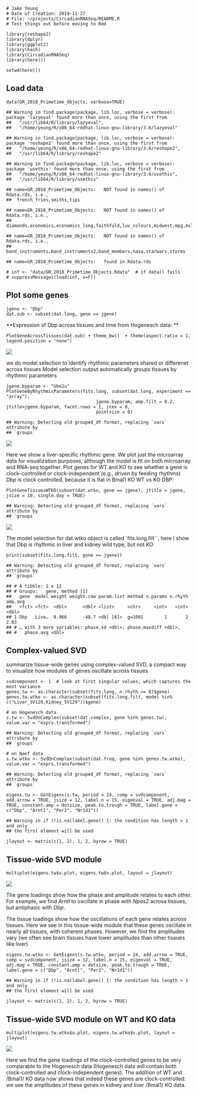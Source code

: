     # Jake Yeung
    # Date of Creation: 2019-11-27
    # File: ~/projects/CircadianRNASeq/README.R
    # Test things out before moving to Rmd

    library(reshape2)
    library(dplyr)
    library(ggplot2)
    library(hash)
    library(CircadianRNASeq)
    library(here())

    setwd(here())

Load data
---------

    data(GR_2018_Primetime_Objects, verbose=TRUE)

    ## Warning in find.package(package, lib.loc, verbose = verbose): package 'lazyeval' found more than once, using the first from
    ##   "/usr/lib64/R/library/lazyeval",
    ##   "/home/yeung/R/x86_64-redhat-linux-gnu-library/3.6/lazyeval"

    ## Warning in find.package(package, lib.loc, verbose = verbose): package 'reshape2' found more than once, using the first from
    ##   "/home/yeung/R/x86_64-redhat-linux-gnu-library/3.6/reshape2",
    ##   "/usr/lib64/R/library/reshape2"

    ## Warning in find.package(package, lib.loc, verbose = verbose): package 'usethis' found more than once, using the first from
    ##   "/home/yeung/R/x86_64-redhat-linux-gnu-library/3.6/usethis",
    ##   "/usr/lib64/R/library/usethis"

    ## name=GR_2018_Primetime_Objects:   NOT found in names() of Rdata.rds, i.e.,
    ##  french_fries,smiths,tips

    ## name=GR_2018_Primetime_Objects:   NOT found in names() of Rdata.rds, i.e.,
    ##  diamonds,economics,economics_long,faithfuld,luv_colours,midwest,mpg,msleep,presidential,seals,txhousing

    ## name=GR_2018_Primetime_Objects:   NOT found in names() of Rdata.rds, i.e.,
    ##  band_instruments,band_instruments2,band_members,nasa,starwars,storms

    ## name=GR_2018_Primetime_Objects:   found in Rdata.rds

    # inf <- "data/GR_2018_Primetime_Objects.Rdata"  # if data() fails
    # suppressMessages(load(inf, v=F))

Plot some genes
---------------

    jgene <- "Dbp"
    dat.sub <- subset(dat.long, gene == jgene)

**Expression of Dbp across tissues and time from Hogenesch data: **

    PlotGeneAcrossTissues(dat.sub) + theme_bw()  + theme(aspect.ratio = 1, legend.position = "none")

![](README_files/figure-markdown_strict/unnamed-chunk-4-1.png)

we do model selection to identify rhythmic parameters shared or
differenet across tissues Model selection output automatically groups
tissues by rhythmic parameters

    jgene.byparam <- "Ube2u"
    PlotGeneByRhythmicParameters(fits.long, subset(dat.long, experiment == "array"),
                                      jgene.byparam, amp.filt = 0.2, jtitle=jgene.byparam, facet.rows = 1, jcex = 8,
                                      pointsize = 0)

    ## Warning: Detecting old grouped_df format, replacing `vars` attribute by
    ## `groups`

![](README_files/figure-markdown_strict/unnamed-chunk-5-1.png)

Here we show a liver-specific rhythmic gene. We plot just the microarray
data for visualization purposes, although the model is fit on both
microarray and RNA-seq together. Plot genes for WT and KO to see whether
a gene is clock-controlled or clock-independent (e.g., driven by feeding
rhythms) *Dbp* is clock controlled, because it is flat in Bmal1 KO WT vs
KO DBP:

    PlotGeneTissuesWTKO(subset(dat.wtko, gene == jgene), jtitle = jgene, jsize = 10, single.day = TRUE)

    ## Warning: Detecting old grouped_df format, replacing `vars` attribute by
    ## `groups`

![](README_files/figure-markdown_strict/unnamed-chunk-6-1.png)

The model selection for dat.wtko object is called \`fits.long.filt\`\`,
here I show that Dbp is rhythmic in liver and kidney wild type, but not
KO

    print(subset(fits.long.filt, gene == jgene))

    ## Warning: Detecting old grouped_df format, replacing `vars` attribute by
    ## `groups`

    ## # A tibble: 1 x 12
    ## # Groups:   gene, method [1]
    ##   gene  model weight weight.raw param.list method n.params n.rhyth amp.avg
    ##   <fct> <fct>  <dbl>      <dbl> <list>     <chr>     <int>   <int>   <dbl>
    ## 1 Dbp   Live…  0.966      -48.7 <dbl [6]>  g=1001        1       2    2.83
    ## # … with 3 more variables: phase.sd <dbl>, phase.maxdiff <dbl>,
    ## #   phase.avg <dbl>

Complex-valued SVD
------------------

summarize tissue-wide genes using complex-valued SVD, a compact way to
visualize how modules of genes oscillate across tissues

    svdcomponent <- 1  # look at first singular values, which captures the most variance
    genes.tw <- as.character(subset(fits.long, n.rhyth >= 8)$gene)
    genes.tw.wtko <- as.character(subset(fits.long.filt, model %in% c("Liver_SV129,Kidney_SV129"))$gene)

    # on Hogenesch data
    s.tw <- SvdOnComplex(subset(dat.complex, gene %in% genes.tw), value.var = "exprs.transformed")

    ## Warning: Detecting old grouped_df format, replacing `vars` attribute by
    ## `groups`

    # on Naef data
    s.tw.wtko <- SvdOnComplex(subset(dat.freq, gene %in% genes.tw.wtko), value.var = "exprs.transformed")

    ## Warning: Detecting old grouped_df format, replacing `vars` attribute by
    ## `groups`

    eigens.tw <- GetEigens(s.tw, period = 24, comp = svdcomponent, add.arrow = TRUE, jsize = 12, label.n = 15, eigenval = TRUE, adj.mag = TRUE, constant.amp = dotsize, peak.to.trough = TRUE, label.gene = c("Dbp", "Arntl", "Per2", "Nr1d1"))

    ## Warning in if (!is.na(label.gene)) {: the condition has length > 1 and only
    ## the first element will be used

    jlayout <- matrix(c(1, 2), 1, 2, byrow = TRUE)

Tissue-wide SVD module
----------------------

    multiplot(eigens.tw$u.plot, eigens.tw$v.plot, layout = jlayout)

![](README_files/figure-markdown_strict/unnamed-chunk-9-1.png)

The gene loadings show how the phase and amplitude relates to each
other. For example, we find *Arntl* to oscillate in phase with *Npas2*
across tissues, but antiphasic with *Dbp*.

The tissue loadings show how the oscillations of each gene relates
across tissues. Here we see in this tissue-wide module that these genes
oscillate in nearly all tissues, with coherent phases. However, we find
the amplitudes vary (we often see brain tissues have lower amplitudes
than other tissues like liver)

    eigens.tw.wtko <- GetEigens(s.tw.wtko, period = 24, add.arrow = TRUE, comp = svdcomponent, jsize = 12, label.n = 15, eigenval = TRUE, adj.mag = TRUE, constant.amp = dotsize, peak.to.trough = TRUE, label.gene = c("Dbp", "Arntl", "Per2", "Nr1d1"))

    ## Warning in if (!is.na(label.gene)) {: the condition has length > 1 and only
    ## the first element will be used

    jlayout <- matrix(c(1, 2), 1, 2, byrow = TRUE)

Tissue-wide SVD module on WT and KO data
----------------------------------------

    multiplot(eigens.tw.wtko$u.plot, eigens.tw.wtko$v.plot, layout = jlayout)

![](README_files/figure-markdown_strict/unnamed-chunk-11-1.png)

Here we find the gene loadings of the clock-controlled genes to be very
comparable to the Hogenesch data (Hogenesch data will contain both
clock-controlled and clock-independent genes). The addition of WT and
/Bmal1/ KO data now shows that indeed these genes are clock-controlled:
we see the amplitudes of these genes in kidney and liver /Bmal1/ KO
data.
